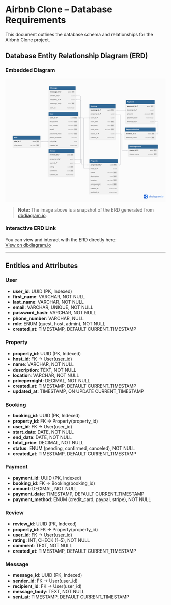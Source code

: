 # Airbnb Clone – Database Requirements

This document outlines the database schema and relationships for the Airbnb Clone project.

## Database Entity Relationship Diagram (ERD)

### Embedded Diagram
![Airbnb Clone ERD](./AirBNB%20Clone.png)

> **Note:** The image above is a snapshot of the ERD generated from [dbdiagram.io](https://dbdiagram.io).

### Interactive ERD Link
You can view and interact with the ERD directly here:  
[View on dbdiagram.io](https://www.dbdiagram.io/d/Air-BNB-Clone-68b3e1dd777b52b76c54dee7)

---

## Entities and Attributes

### User
- **user_id**: UUID (PK, Indexed)
- **first_name**: VARCHAR, NOT NULL  
- **last_name**: VARCHAR, NOT NULL  
- **email**: VARCHAR, UNIQUE, NOT NULL  
- **password_hash**: VARCHAR, NOT NULL  
- **phone_number**: VARCHAR, NULL  
- **role**: ENUM (guest, host, admin), NOT NULL  
- **created_at**: TIMESTAMP, DEFAULT CURRENT_TIMESTAMP  

### Property
- **property_id**: UUID (PK, Indexed)  
- **host_id**: FK → User(user_id)  
- **name**: VARCHAR, NOT NULL  
- **description**: TEXT, NOT NULL  
- **location**: VARCHAR, NOT NULL  
- **pricepernight**: DECIMAL, NOT NULL  
- **created_at**: TIMESTAMP, DEFAULT CURRENT_TIMESTAMP  
- **updated_at**: TIMESTAMP, ON UPDATE CURRENT_TIMESTAMP  

### Booking
- **booking_id**: UUID (PK, Indexed)  
- **property_id**: FK → Property(property_id)  
- **user_id**: FK → User(user_id)  
- **start_date**: DATE, NOT NULL  
- **end_date**: DATE, NOT NULL  
- **total_price**: DECIMAL, NOT NULL  
- **status**: ENUM (pending, confirmed, canceled), NOT NULL  
- **created_at**: TIMESTAMP, DEFAULT CURRENT_TIMESTAMP  

### Payment
- **payment_id**: UUID (PK, Indexed)  
- **booking_id**: FK → Booking(booking_id)  
- **amount**: DECIMAL, NOT NULL  
- **payment_date**: TIMESTAMP, DEFAULT CURRENT_TIMESTAMP  
- **payment_method**: ENUM (credit_card, paypal, stripe), NOT NULL  

### Review
- **review_id**: UUID (PK, Indexed)  
- **property_id**: FK → Property(property_id)  
- **user_id**: FK → User(user_id)  
- **rating**: INT, CHECK (1–5), NOT NULL  
- **comment**: TEXT, NOT NULL  
- **created_at**: TIMESTAMP, DEFAULT CURRENT_TIMESTAMP  

### Message
- **message_id**: UUID (PK, Indexed)  
- **sender_id**: FK → User(user_id)  
- **recipient_id**: FK → User(user_id)  
- **message_body**: TEXT, NOT NULL  
- **sent_at**: TIMESTAMP, DEFAULT CURRENT_TIMESTAMP  
